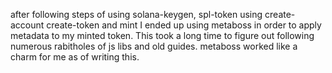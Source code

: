 after following steps of using solana-keygen, spl-token using create-account create-token and mint 
I ended up using metaboss in order to apply metadata to my minted token. This took a long time to figure out following numerous rabitholes of js libs and old guides.
metaboss worked like a charm for me as of writing this.
